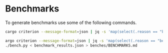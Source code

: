 # Benchmarks

To generate benchmarks use some of the following commands.

```bash
cargo criterion --message-format=json | jq -s 'map(select(.reason == "benchmark-complete") | {id: .id, median: .median})' > benchmark_results.json
```

```bash
argo criterion --message-format=json | jq -s 'map(select(.reason == "benchmark-complete"))' > benchmark_results.json
./bench.py < benchmark_results.json > benches/BENCHMARKS.md
```
